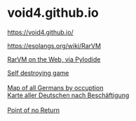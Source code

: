 # void4.github.io

https://void4.github.io/

https://esolangs.org/wiki/RarVM

<a href="webjump/index.html">RarVM on the Web, via PyIodide</a>
<br>

<a href="selfdestruct/index.html">Self destroying game</a><br>
<br>
<a href="allgermans/Germany.html">Map of all Germans by occuption</a><br>
<a href="allgermans/index.html">Karte aller Deutschen nach Beschäftigung</a><br>
<br>
<a href="pointofnoreturn/index.html">Point of no Return</a><br>
<br>
